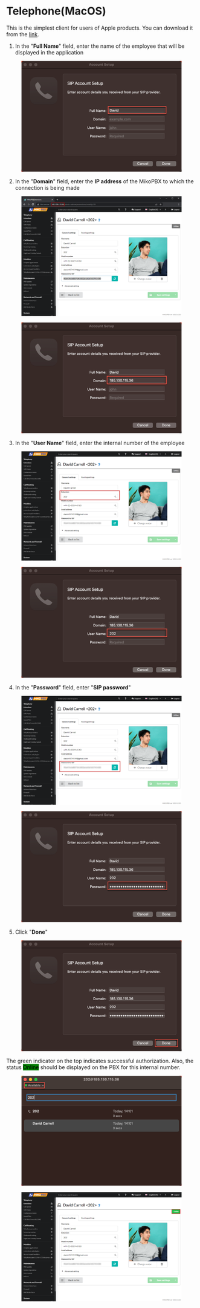 # Telephone(MacOS)

This is the simplest client for users of Apple products. You can download it from the [link](https://apps.apple.com/ru/app/telephone/id406825478?l=en\&mt=12).

1. In the "**Full Name**" field, enter the name of the employee that will be displayed in the application

<figure><img src="../../.gitbook/assets/image (6).png" alt=""><figcaption></figcaption></figure>

2. In the "**Domain**" field, enter the **IP address** of the MikoPBX to which the connection is being made

<figure><img src="../../.gitbook/assets/image (1) (1) (1) (1).png" alt=""><figcaption></figcaption></figure>

<figure><img src="../../.gitbook/assets/image (23).png" alt=""><figcaption></figcaption></figure>

3. In the "**User Name**" field, enter the internal number of the employee

<figure><img src="../../.gitbook/assets/image (5).png" alt=""><figcaption></figcaption></figure>

<figure><img src="../../.gitbook/assets/image (31).png" alt=""><figcaption></figcaption></figure>

4. In the "**Password**" field, enter "**SIP password**"

<figure><img src="../../.gitbook/assets/image (24).png" alt=""><figcaption></figcaption></figure>

<figure><img src="../../.gitbook/assets/image (28).png" alt=""><figcaption></figcaption></figure>

5. Click "**Done**"

<figure><img src="../../.gitbook/assets/image (12).png" alt=""><figcaption></figcaption></figure>

The green indicator on the top indicates successful authorization. Also, the status <mark style="background-color:green;">Online</mark> should be displayed on the PBX for this internal number.

<figure><img src="../../.gitbook/assets/image (26).png" alt=""><figcaption></figcaption></figure>

<figure><img src="../../.gitbook/assets/image (27).png" alt=""><figcaption></figcaption></figure>

